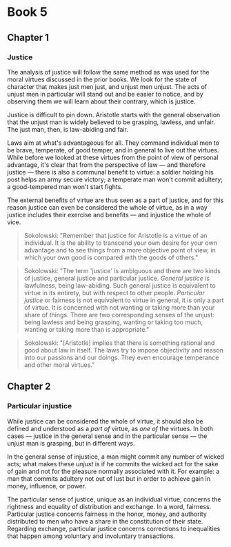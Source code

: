 # Book 5

## Chapter 1
### Justice

The analysis of justice will follow the same method as was used for the moral virtues discussed in the prior books. We look for the state of character that makes just men just, and unjust men unjust. The acts of unjust men in particular will stand out and be easier to notice, and by observing them we will learn about their contrary, which is justice.

Justice is difficult to pin down. Aristotle starts with the general observation that the unjust man is widely believed to be grasping, lawless, and unfair. The just man, then, is law-abiding and fair. 

Laws aim at what's advantageous for all. They command individual men to be brave, temperate, of good temper, and in general to live out the virtues. While before we looked at these virtues from the point of view of personal advantage, it's clear that from the perspective of law — and therefore justice — there is also a communal benefit to virtue: a soldier holding his post helps an army secure victory; a temperate man won't commit adultery; a good-tempered man won't start fights.

The external benefits of virtue are thus seen as a part of justice, and for this reason justice can even be considered the whole of virtue, as in a way justice includes their exercise and benefits — and injustice the whole of vice.

> Sokolowski: "Remember that justice for Aristotle is a virtue of an individual. It is the ability to transcend your own desire for your own advantage and to see things from a more objective point of view, in which your own good is compared with the goods of others."

> Sokolowski: "The term 'justice' is ambiguous and there are two kinds of justice, general justice and particular justice. *General justice* is lawfulness, being law-abiding. Such general justice is equivalent to virtue in its entirety, but with respect to other people. *Particular justice* or fairness is not equivalent to virtue in general, it is only a part of virtue. It is concerned with not wanting or taking more than your share of things. There are two corresponding senses of the unjust: being lawless and being grasping, wanting or taking too much, wanting or taking more than is appropriate."

> Sokolowski: "[Aristotle] implies that there is something rational and good about law in itself. The laws try to impose objectivity and reason into our passions and our doings. They even encourage temperance and other moral virtues."

## Chapter 2
### Particular injustice

While justice can be considered the whole of virtue, it should also be defined and understood as a *part of* virtue, as *one of* the virtues. In both cases — justice in the general sense and in the particular sense — the unjust man is grasping, but in different ways.

In the general sense of injustice, a man might commit any number of wicked acts; what makes these *unjust* is if he commits the wicked act for the sake of gain and not for the pleasure normally associated with it. For example: a man that commits adultery not out of lust but in order to achieve gain in money, influence, or power.

The particular sense of justice, unique as an individual virtue, concerns the rightness and equality of distribution and exchange. In a word, fairness. Particular justice concerns fairness in the honor, money, and authority distributed to men who have a share in the constitution of their state. Regarding exchange, particular justice concerns corrections to inequalities that happen among voluntary and involuntary transactions.






















